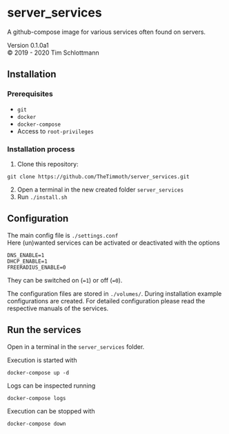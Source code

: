 # server_services

A github-compose image for various services often found on servers.  
  
Version 0.1.0a1  
&copy; 2019 - 2020 Tim Schlottmann  

## Installation

### Prerequisites
* `git`
* `docker`
* `docker-compose`
* Access to `root-privileges`

### Installation process

1. Clone this repository:  
```
git clone https://github.com/TheTimmoth/server_services.git
```
2. Open a terminal in the new created folder `server_services`
3. Run `./install.sh`

## Configuration

The main config file is `./settings.conf`  
Here (un)wanted services can be activated or deactivated with the options
```
DNS_ENABLE=1
DHCP_ENABLE=1
FREERADIUS_ENABLE=0
```
They can be switched on (`=1`) or off (`=0`).  
  
The configuration files are stored in `./volumes/`. During installation example configurations are created. For detailed configuration please read the respective manuals of the services.

## Run the services
Open in a terminal in the `server_services` folder.  
  
Execution is started with
```
docker-compose up -d
```
Logs can be inspected running
```
docker-compose logs
```
Execution can be stopped with
```
docker-compose down
```
